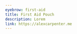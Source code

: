 ```yaml
---
eyebrow: first-aid
title: First Aid Pouch
description: Lorem
link: https://alexcarpenter.me
---
```

